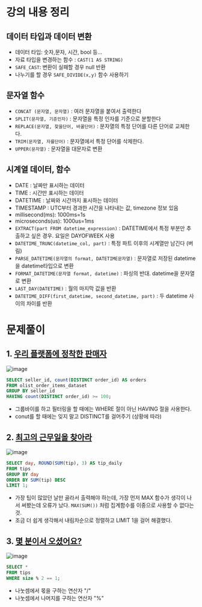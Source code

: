# 강의 내용 정리
## 데이터 타입과 데이터 변환
  * 데이터 타입: 숫자,문자, 시간, bool 등...
  * 자료 타입을 변경하는 함수 : `CAST(1 AS STRING)`
  * `SAFE_CAST`: 변환이 실패할 경우 null 반환
  * 나누기를 할 경우 `SAFE_DIVIDE(x,y)` 함수 사용하기
## 문자열 함수
  * `CONCAT (문자열, 문자열)` : 여러 문자열을 붙여서 출력한다
  * `SPLIT(문자열, 기준인자)` : 문자열을 특정 인자를 기준으로 분할한다
  * `REPLACE(문자열, 찾을단어, 바꿀단어)` : 문자열의 특정 단어를 다른 단어로 교체한다.
  * `TRIM(문자열, 자를단어)` : 문자열에서 특정 단어를 삭제한다.
  * `UPPER(문자열)` : 문자열을 대문자로 변환
## 시계열 데이터, 함수
  * DATE : 날짜만 표시하는 데이터
  * TIME : 시간만 표시하는 데이터
  * DATETIME : 날짜와 시간까지 표시하는 데이터
  * TIMESTAMP : UTC부터 경과한 시간을 나타내는 값, timezone 정보 있음
  * millisecond(ms): 1000ms=1s
  * microseconds(us): 1000us=1ms
  * `EXTRACT(part FROM datetime_expression)` : DATETIME에서 특정 부분만 추출하고 싶은 경우. 요일은 DAYOFWEEK 사용
  * `DATETIME_TRUNC(datetime_col, part)` : 특정 파트 이후의 시계열만 남긴다 (버림)
  * `PARSE_DATETIME(문자열의 format, DATETIME문자열)` : 문자열로 저장된 datetime을 datetime타입으로 변환
  * `FORMAT_DATETIME(문자열 format, datetime)` : 파싱의 반대. datetime을 문자열로 변환
  * `LAST_DAY(DATETIME)` : 월의 마지막 값을 반환
  * `DATETIME_DIFF(first_datetime, second_datetime, part)` :  두 datetime 사이의 차이를 반환

# 문제풀이
## 1. [우리 플랫폼에 정착한 판매자](https://solvesql.com/problems/settled-sellers-1/)
 ![image](https://github.com/user-attachments/assets/b6fcfde5-6521-4e3b-bb23-0bbb2b7b9bee)
 
```sql
SELECT seller_id, count(DISTINCT order_id) AS orders
FROM olist_order_items_dataset
GROUP BY seller_id
HAVING count(DISTINCT order_id) >= 100;
```
 * 그룹바이를 하고 필터링을 할 때에는 WHERE 절이 아닌 HAVING 절을 사용한다.
 * conut를 할 때에는 잊지 말고 DISTINCT를 걸어주기 (상황에 따라)
 
## 2. [최고의 근무일을 찾아라](https://solvesql.com/problems/best-working-day/)
![image](https://github.com/user-attachments/assets/5b767d48-dfcd-44ce-aba6-ef96780c4da5)

```sql
SELECT day, ROUND(SUM(tip), 3) AS tip_daily
FROM tips
GROUP BY day
ORDER BY SUM(tip) DESC
LIMIT 1;
```
* 가장 팁이 많았던 날만 골라서 출력해야 하는데, 가장 먼저 MAX 함수가 생각이 나서 써봤는데 오류가 났다. `MAX(SUM())` 처럼 집계함수를 이중으로 사용할 수 없다는 것.
* 조금 더 쉽게 생각해서 내림차순으로 정렬하고 LIMIT 1을 걸어 해결했다.

## 3. [몇 분이서 오셨어요?](https://solvesql.com/problems/size-of-table/)
![image](https://github.com/user-attachments/assets/10c38666-de94-42f2-ae4b-13ba62e5730b)

```sql
SELECT *
FROM tips
WHERE size % 2 == 1;
```
* 나눗셈에서 몫을 구하는 연산자 "/"
* 나눗셈에서 나머지를 구하는 연산자 "%"


